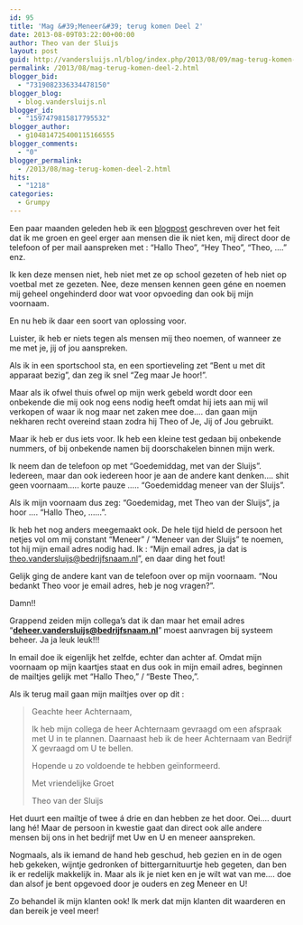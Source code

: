 ```yaml
---
id: 95
title: 'Mag &#39;Meneer&#39; terug komen Deel 2'
date: 2013-08-09T03:22:00+00:00
author: Theo van der Sluijs
layout: post
guid: http://vandersluijs.nl/blog/index.php/2013/08/09/mag-terug-komen-deel-2/
permalink: /2013/08/mag-terug-komen-deel-2.html
blogger_bid:
  - "7319082336334478150"
blogger_blog:
  - blog.vandersluijs.nl
blogger_id:
  - "1597479815817795532"
blogger_author:
  - g104814725400115166555
blogger_comments:
  - "0"
blogger_permalink:
  - /2013/08/mag-terug-komen-deel-2.html
hits:
  - "1218"
categories:
  - Grumpy
---
```

Een paar maanden geleden heb ik een <a href="https://vandersluijs.nl/algemeen/mag-meneer-weer-terug-komen-alstublieft/" target="_blank">blogpost</a> geschreven over het feit dat ik me groen en geel erger aan mensen die ik niet ken, mij direct door de telefoon of per mail aanspreken met : &#8220;Hallo Theo&#8221;, &#8220;Hey Theo&#8221;, &#8220;Theo, &#8230;.&#8221; enz.

Ik ken deze mensen niet, heb niet met ze op school gezeten of heb niet op voetbal met ze gezeten. Nee, deze mensen kennen geen géne en noemen mij geheel ongehinderd door wat voor opvoeding dan ook bij mijn voornaam.

En nu heb ik daar een soort van oplossing voor.  
<!--more-->Luister, ik heb er niets tegen als mensen mij theo noemen, of wanneer ze me met je, jij of jou aanspreken.

Als ik in een sportschool sta, en een sportieveling zet &#8220;Bent u met dit apparaat bezig&#8221;, dan zeg ik snel &#8220;Zeg maar Je hoor!&#8221;.

Maar als ik ofwel thuis ofwel op mijn werk gebeld wordt door een onbekende die mij ook nog eens nodig heeft omdat hij iets aan mij wil verkopen of waar ik nog maar net zaken mee doe&#8230;. dan gaan mijn nekharen recht overeind staan zodra hij Theo of Je, Jij of Jou gebruikt.

Maar ik heb er dus iets voor. Ik heb een kleine test gedaan bij onbekende nummers, of bij onbekende namen bij doorschakelen binnen mijn werk.

Ik neem dan de telefoon op met &#8220;Goedemiddag, met van der Sluijs&#8221;. Iedereen, maar dan ook iedereen hoor je aan de andere kant denken&#8230;. shit geen voornaam&#8230;.. korte pauze &#8230;.. &#8220;Goedemiddag meneer van der Sluijs&#8221;.

Als ik mijn voornaam dus zeg: &#8220;Goedemidag, met Theo van der Sluijs&#8221;, ja hoor &#8230;. &#8220;Hallo Theo, &#8230;&#8230;&#8221;.

Ik heb het nog anders meegemaakt ook. De hele tijd hield de persoon het netjes vol om mij constant &#8220;Meneer&#8221; / &#8220;Meneer van der Sluijs&#8221; te noemen, tot hij mijn email adres nodig had. Ik : &#8220;Mijn email adres, ja dat is theo.vandersluijs@bedrijfsnaam.nl&#8221;, en daar ding het fout!

Gelijk ging de andere kant van de telefoon over op mijn voornaam. &#8220;Nou bedankt Theo voor je email adres, heb je nog vragen?&#8221;.

Damn!!

Grappend zeiden mijn collega&#8217;s dat ik dan maar het email adres &#8220;**deheer.vandersluijs@bedrijfsnaam.nl**&#8221; moest aanvragen bij systeem beheer. Ja ja leuk leuk!!!

In email doe ik eigenlijk het zelfde, echter dan achter af. Omdat mijn voornaam op mijn kaartjes staat en dus ook in mijn email adres, beginnen de mailtjes gelijk met &#8220;Hallo Theo,&#8221; / &#8220;Beste Theo,&#8221;.

Als ik terug mail gaan mijn mailtjes over op dit :

> Geachte heer Achternaam,
> 
> Ik heb mijn collega de heer Achternaam gevraagd om een afspraak met U in te plannen. Daarnaast heb ik de heer Achternaam van Bedrijf X gevraagd om U te bellen.
> 
> Hopende u zo voldoende te hebben geïnformeerd.
> 
> Met vriendelijke Groet
> 
> Theo van der Sluijs

Het duurt een mailtje of twee á drie en dan hebben ze het door. Oei&#8230;. duurt lang hé! Maar de persoon in kwestie gaat dan direct ook alle andere mensen bij ons in het bedrijf met Uw en U en meneer aanspreken.

Nogmaals, als ik iemand de hand heb geschud, heb gezien en in de ogen heb gekeken, wijntje gedronken of bittergarnituurtje heb gegeten, dan ben ik er redelijk makkelijk in. Maar als ik je niet ken en je wilt wat van me&#8230;. doe dan alsof je bent opgevoed door je ouders en zeg Meneer en U!

Zo behandel ik mijn klanten ook! Ik merk dat mijn klanten dit waarderen en dan bereik je veel meer!